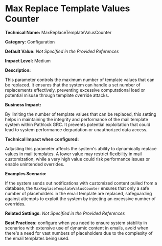 # Max Replace Template Values Counter

**Technical Name:** MaxReplaceTemplateValusCounter

**Category:** Configuration

**Default Value:** *Not Specified in the Provided References*

**Impact Level:** Medium

**Description:**

This parameter controls the maximum number of template values that can be replaced. It ensures that the system can handle a set number of replacements effectively, preventing excessive computational load or potential misuse through template override attacks.

**Business Impact:**

By limiting the number of template values that can be replaced, this setting helps in maintaining the integrity and performance of the mail template system within Pathlock GRC. It prevents potential exploitation that could lead to system performance degradation or unauthorized data access.

**Technical Impact when configured:**

Adjusting this parameter affects the system's ability to dynamically replace values in mail templates. A lower value may restrict flexibility in mail customization, while a very high value could risk performance issues or enable unintended overrides.

**Examples Scenario:**

If the system sends out notifications with customized content pulled from a database, the `MaxReplaceTemplateValusCounter` ensures that only a safe number of placeholders in the email template are replaced, safeguarding against attempts to exploit the system by injecting an excessive number of overrides.

**Related Settings:** *Not Specified in the Provided References*

**Best Practices:** configure when you need to ensure system stability in scenarios with extensive use of dynamic content in emails, avoid when there's a need for vast numbers of placeholders due to the complexity of the email templates being used.